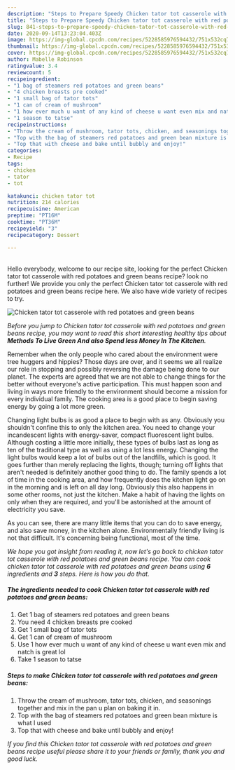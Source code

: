 ```yaml
---
description: "Steps to Prepare Speedy Chicken tator tot casserole with red potatoes and green beans"
title: "Steps to Prepare Speedy Chicken tator tot casserole with red potatoes and green beans"
slug: 841-steps-to-prepare-speedy-chicken-tator-tot-casserole-with-red-potatoes-and-green-beans
date: 2020-09-14T13:23:04.403Z
image: https://img-global.cpcdn.com/recipes/5228585976594432/751x532cq70/chicken-tator-tot-casserole-with-red-potatoes-and-green-beans-recipe-main-photo.jpg
thumbnail: https://img-global.cpcdn.com/recipes/5228585976594432/751x532cq70/chicken-tator-tot-casserole-with-red-potatoes-and-green-beans-recipe-main-photo.jpg
cover: https://img-global.cpcdn.com/recipes/5228585976594432/751x532cq70/chicken-tator-tot-casserole-with-red-potatoes-and-green-beans-recipe-main-photo.jpg
author: Mabelle Robinson
ratingvalue: 3.4
reviewcount: 5
recipeingredient:
- "1 bag of steamers red potatoes and green beans"
- "4 chicken breasts pre cooked"
- "1 small bag of tator tots"
- "1 can of cream of mushroom"
- "1 how ever much u want of any kind of cheese u want even mix and natch is great lol"
- "1 season to tatse"
recipeinstructions:
- "Throw the cream of mushroom, tator tots, chicken, and seasonings together and mix in the pan u plan on baking it in."
- "Top with the bag of steamers red potatoes and green bean mixture is what I used"
- "Top that with cheese and bake until bubbly and enjoy!"
categories:
- Recipe
tags:
- chicken
- tator
- tot

katakunci: chicken tator tot 
nutrition: 214 calories
recipecuisine: American
preptime: "PT16M"
cooktime: "PT36M"
recipeyield: "3"
recipecategory: Dessert

---
```

<br>
Hello everybody, welcome to our recipe site, looking for the perfect Chicken tator tot casserole with red potatoes and green beans recipe? look no further! We provide you only the perfect Chicken tator tot casserole with red potatoes and green beans recipe here. We also have wide variety of recipes to try.
<br>


![Chicken tator tot casserole with red potatoes and green beans](https://img-global.cpcdn.com/recipes/5228585976594432/751x532cq70/chicken-tator-tot-casserole-with-red-potatoes-and-green-beans-recipe-main-photo.jpg)

<i>Before you jump to Chicken tator tot casserole with red potatoes and green beans recipe, you may want to read this short interesting healthy tips about 
<strong>Methods To Live Green And also Spend less Money In The Kitchen</strong>.</i>
</br>

Remember when the only people who cared about the environment were tree huggers and hippies? Those days are over, and it seems we all realize our role in stopping and possibly reversing the damage being done to our planet. The experts are agreed that we are not able to change things for the better without everyone's active participation. This must happen soon and living in ways more friendly to the environment should become a mission for every individual family. The cooking area is a good place to begin saving energy by going a lot more green.

Changing light bulbs is as good a place to begin with as any. Obviously you shouldn't confine this to only the kitchen area. You need to change your incandescent lights with energy-saver, compact fluorescent light bulbs. Although costing a little more initially, these types of bulbs last as long as ten of the traditional type as well as using a lot less energy. Changing the light bulbs would keep a lot of bulbs out of the landfills, which is good. It goes further than merely replacing the lights, though; turning off lights that aren't needed is definitely another good thing to do. The family spends a lot of time in the cooking area, and how frequently does the kitchen light go on in the morning and is left on all day long. Obviously this also happens in some other rooms, not just the kitchen. Make a habit of having the lights on only when they are required, and you'll be astonished at the amount of electricity you save.

As you can see, there are many little items that you can do to save energy, and also save money, in the kitchen alone. Environmentally friendly living is not that difficult. It's concerning being functional, most of the time.


<i>We hope you got insight from reading it, now let's go back to chicken tator tot casserole with red potatoes and green beans recipe. You can cook chicken tator tot casserole with red potatoes and green beans using <strong>6</strong> ingredients and <strong>3</strong> steps. Here is how you do that.
</i>

##### The ingredients needed to cook Chicken tator tot casserole with red potatoes and green beans:

1. Get 1 bag of steamers red potatoes and green beans
1. You need 4 chicken breasts pre cooked
1. Get 1 small bag of tator tots
1. Get 1 can of cream of mushroom
1. Use 1 how ever much u want of any kind of cheese u want even mix and natch is great lol
1. Take 1 season to tatse


##### Steps to make Chicken tator tot casserole with red potatoes and green beans:

1. Throw the cream of mushroom, tator tots, chicken, and seasonings together and mix in the pan u plan on baking it in.
1. Top with the bag of steamers red potatoes and green bean mixture is what I used
1. Top that with cheese and bake until bubbly and enjoy!


<i>If you find this Chicken tator tot casserole with red potatoes and green beans recipe useful please share it to your friends or family, thank you and good luck.</i>
